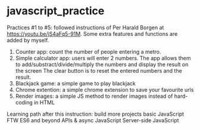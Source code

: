 # javascript_practice

Practices #1 to #5: followed instructions of Per Harald Borgen at https://youtu.be/jS4aFq5-91M. Some extra features and functions are added by myself.
1. Counter app: count the number of people entering a metro. 
2. Simple calculator app: users will enter 2 numbers. The app allows them to add/substract/divide/multiply the numbers and display the result on the screen The clear button is to reset the entered numbers and the result. 
3. Blackjack game: a simple game to play blackjack
4. Chrome extention: a simple chrome extension to save your favourite urls
5. Render images: a simple JS method to render images instead of hard-coding in HTML

Learning path after this instruction: 
  build more projects
  basic JavaScript FTW
  ES6 and beyond
  APIs & async JavaScript
  Server-side JavaScript



